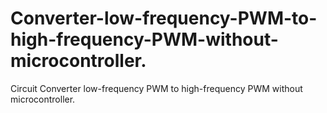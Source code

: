 # Converter-low-frequency-PWM-to-high-frequency-PWM-without-microcontroller.
Circuit Converter low-frequency PWM to high-frequency PWM without microcontroller.
